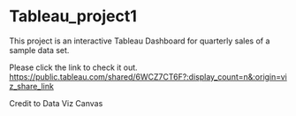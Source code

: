 # Tableau_project1


This project is an interactive Tableau Dashboard for quarterly sales of a sample data set. 

Please click the link to check it out. https://public.tableau.com/shared/6WCZ7CT6F?:display_count=n&:origin=viz_share_link


Credit to Data Viz Canvas
